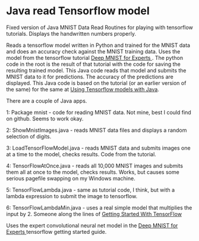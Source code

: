 # Java read Tensorflow model

Fixed version of Java MNIST Data Read Routines for playing with tensorflow tutorials. Displays the handwritten numbers properly. 

Reads a tensorflow model written in Python and trained for the MNIST data and does an accuracy check against the MNIST training data. Uses the model from the tensorflow tutorial [Deep MNIST for Experts ](https://www.tensorflow.org/get_started/mnist/pros). The python code in the root is the result of that tutorial with the code for saving the resulting trained model. This Java code reads that model and submits the MNIST data to it for predictions. The accuracy of the predictions are displayed. This Java code is based on the tutorial (or an earlier version of the same) for the same at [Using Tensorflow models with Java](https://www.youtube.com/watch?v=j3MZ0brQ0QE).

There are a couple of Java apps.

1: Package mnist - code for reading MNIST data. Not mine, best I could find on github. Seems to work okay.

2: ShowMnistImages.java - reads MNIST data files and displays a random selection of digits.

3: LoadTensorFlowModel.java - reads MNIST data and submits images one at a time to the model, checks results. Code from the tutorial.

4: TensorFlowAtOnce.java - reads all 10,000 MNIST images and submits them all at once to the model, checks results. Works, but causes some serious pagefile swapping on my Windows machine.

5: TensorFlowLambda.java - same as tutorial code, I think, but with a lambda expression to submit the image to tensorflow.

6: TensorFlowLambdaMin.java - uses a real simple model that multiplies the input by 2. Someone along the lines of [Getting Started With TensorFlow ](https://www.tensorflow.org/get_started/get_started)

Uses the expert convolutional neural net model in the [Deep MNIST for Experts ](https://www.tensorflow.org/get_started/mnist/pros) tensorflow getting started guide.


   
